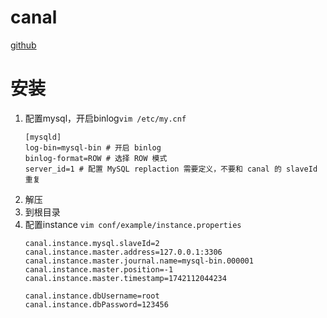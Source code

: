 # canal
[github](https://github.com/alibaba/canal)

# 安装
1. 配置mysql，开启binlog`vim /etc/my.cnf`
    ```
    [mysqld]
    log-bin=mysql-bin # 开启 binlog
    binlog-format=ROW # 选择 ROW 模式
    server_id=1 # 配置 MySQL replaction 需要定义，不要和 canal 的 slaveId 重复
   ```
2. 解压
3. 到根目录
4. 配置instance `vim conf/example/instance.properties`
    ```
   canal.instance.mysql.slaveId=2
   canal.instance.master.address=127.0.0.1:3306
   canal.instance.master.journal.name=mysql-bin.000001
   canal.instance.master.position=-1
   canal.instance.master.timestamp=1742112044234
   
   canal.instance.dbUsername=root
   canal.instance.dbPassword=123456
   ```
 
